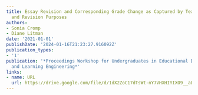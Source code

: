 ```yaml
---
title: Essay Revision and Corresponding Grade Change as Captured by Text Similarity
  and Revision Purposes
authors:
- Sonia Cromp
- Diane Litman
date: '2021-01-01'
publishDate: '2024-01-16T21:23:27.916092Z'
publication_types:
- '1'
publication: '*Proceedings Workshop for Undergraduates in Educational Data Mining
  and Learning Engineering*'
links:
- name: URL
  url: https://drive.google.com/file/d/1dX2ZoC17dTsWt-nY7VHXHIYIXO9__aLN/view
---
```

